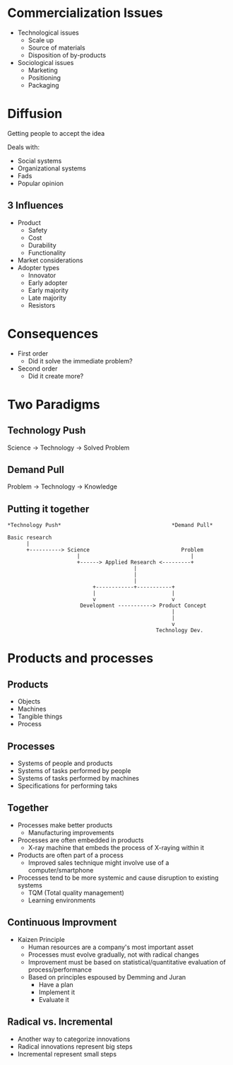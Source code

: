 # Commercialization Issues

* Technological issues
    * Scale up
    * Source of materials
    * Disposition of by-products
* Sociological issues
    * Marketing
    * Positioning
    * Packaging

# Diffusion

Getting people to accept the idea

Deals with:

* Social systems
* Organizational systems
* Fads
* Popular opinion

## 3 Influences

* Product
    * Safety
    * Cost
    * Durability
    * Functionality
* Market considerations
* Adopter types
    * Innovator
    * Early adopter
    * Early majority
    * Late majority
    * Resistors

# Consequences

* First order
    * Did it solve the immediate problem?
* Second order
    * Did it create more?

# Two Paradigms

## Technology Push

Science -> Technology -> Solved Problem

## Demand Pull

Problem -> Technology -> Knowledge

## Putting it together

    *Technology Push*                                   *Demand Pull*

    Basic research
          |
          +----------> Science                             Problem
                          |                                   |
                          +------> Applied Research <---------+
                                            |
                                            |
                                            |
                               +------------+-----------+
                               |                        |
                               v                        v
                           Development -----------> Product Concept
                                                        |
                                                        |
                                                        v
                                                   Technology Dev.
# Products and processes

## Products

* Objects
* Machines
* Tangible things
* Process

## Processes

* Systems of people and products
* Systems of tasks performed by people
* Systems of tasks performed by machines
* Specifications for performing taks

## Together

* Processes make better products 
    * Manufacturing improvements
* Processes are often embedded in products
    * X-ray machine that embeds the process of X-raying within it
* Products are often part of a process
    * Improved sales technique might involve use of a computer/smartphone
* Processes tend to be more systemic and cause disruption to existing systems
    * TQM (Total quality management)
    * Learning environments

## Continuous Improvment

* Kaizen Principle
    * Human resources are a company's most important asset
    * Processes must evolve gradually, not with radical changes
    * Improvement must be based on statistical/quantitative evaluation of
        process/performance
    * Based on principles espoused by Demming and Juran
        * Have a plan
        * Implement it
        * Evaluate it

## Radical vs. Incremental

* Another way to categorize innovations
* Radical innovations represent big steps
* Incremental represent small steps
